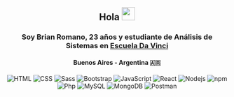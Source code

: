 <h2 align="center"> Hola <img src="https://raw.githubusercontent.com/MartinHeinz/MartinHeinz/master/wave.gif" width="30px"> </h2>
<h3 align="center"> Soy Brian Romano, 23 años y estudiante de Análisis de Sistemas en <a href="https://davinci.edu.ar/carreras/analista-de-sistemas">Escuela Da Vinci</a></h3>
<h4 align="center">Buenos Aires - Argentina 🇦🇷</h4>
<p align="center">
  <img alt="HTML" src="https://img.shields.io/badge/-HTML-E34F26?style=flat-square&logo=html5&logoColor=white" />
  <img alt="CSS" src="https://img.shields.io/badge/-CSS-1a62b1?style=flat-square&logo=css3&logoColor=white" />
  <img alt="Sass" src="https://img.shields.io/badge/-Sass-CC6699?style=flat-square&logo=sass&logoColor=white" />
  <img alt="Bootstrap" src="https://img.shields.io/badge/-Bootstrap-816af3?style=flat-square&logo=bootstrap&logoColor=white" />
  <img alt="JavaScript" src="https://img.shields.io/badge/-JavaScript-efd837?style=flat-square&logo=javascript&logoColor=white" />
  <img alt="React" src="https://img.shields.io/badge/-React-45b8d8?style=flat-square&logo=react&logoColor=white" />
  <img alt="Nodejs" src="https://img.shields.io/badge/-Nodejs-43853d?style=flat-square&logo=Node.js&logoColor=white" />
  <img alt="npm" src="https://img.shields.io/badge/-npm-CB3837?style=flat-square&logo=npm&logoColor=white" />
  <img alt="Php" src="https://img.shields.io/badge/-Php-7377ad?style=flat-square&logo=php&logoColor=white" />
  <img alt="MySQL" src="https://img.shields.io/badge/-MySQL-005c86?style=flat-square&logo=mysql&logoColor=white" />
  <img alt="MongoDB" src="https://img.shields.io/badge/-MongoDB-13aa52?style=flat-square&logo=mongodb&logoColor=white" />
  <img alt="Postman" src="https://img.shields.io/badge/-Postman-F56932?style=flat-square&logo=postman&logoColor=white" />
</p>
